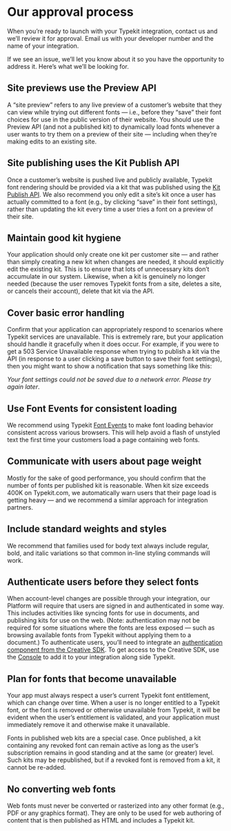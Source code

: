 # Our approval process

When you’re ready to launch with your Typekit integration, contact us and we’ll review it for approval. Email us with your developer number and the name of your integration.

If we see an issue, we’ll let you know about it so you have the opportunity to address it. Here’s what we’ll be looking for.

## Site previews use the Preview API
A “site preview” refers to any live preview of a customer’s website that they can view while trying out different fonts — i.e., before they “save” their font choices for use in the public version of their website. You should use the Preview API (and not a published kit) to dynamically load fonts whenever a user wants to try them on a preview of their site — including when they’re making edits to an existing site.

## Site publishing uses the Kit Publish API
Once a customer’s website is pushed live and publicly available, Typekit font rendering should be provided via a kit that was published using the [Kit Publish API](https://docs.typekit.io/#!/%2Fkits/post_kits_kit_id_publish). We also recommend you only edit a site’s kit once a user has actually committed to a font (e.g., by clicking “save” in their font settings), rather than updating the kit every time a user tries a font on a preview of their site.

## Maintain good kit hygiene
Your application should only create one kit per customer site — and rather than simply creating a new kit when changes are needed, it should explicitly edit the existing kit. This is to ensure that lots of unnecessary kits don’t accumulate in our system. Likewise, when a kit is genuinely no longer needed (because the user removes Typekit fonts from a site, deletes a site, or cancels their account), delete that kit via the API.

## Cover basic error handling
Confirm that your application can appropriately respond to scenarios where Typekit services are unavailable. This is extremely rare, but your application should handle it gracefully when it does occur. For example, if you were to get a 503 Service Unavailable response when trying to publish a kit via the API (in response to a user clicking a save button to save their font settings), then you might want to show a notification that says something like this:

*Your font settings could not be saved due to a network error. Please try again later*.

## Use Font Events for consistent loading
We recommend using Typekit [Font Events](https://helpx.adobe.com/typekit/using/font-events.html) to make font loading behavior consistent across various browsers. This will help avoid a flash of unstyled text the first time your customers load a page containing web fonts.

## Communicate with users about page weight
Mostly for the sake of good performance, you should confirm that the number of fonts per published kit is reasonable. When kit size exceeds 400K on Typekit.com, we automatically warn users that their page load is getting heavy — and we recommend a similar approach for integration partners.

## Include standard weights and styles
We recommend that families used for body text always include regular, bold, and italic variations so that common in-line styling commands will work.

## Authenticate users before they select fonts
When account-level changes are possible through your integration, our Platform will require that users are signed in and authenticated in some way. This includes activities like syncing fonts for use in documents, and publishing kits for use on the web. (Note: authentication may not be required for some situations where the fonts are less exposed — such as browsing available fonts from Typekit without applying them to a document.) To authenticate users, you’ll need to integrate an [authentication component from the Creative SDK](https://creativesdk.adobe.com/docs.html). To get access to the Creative SDK, use the [Console](http://adobe.io/console) to add it to your integration along side Typekit.

## Plan for fonts that become unavailable
Your app must always respect a user’s current Typekit font entitlement, which can change over time. When a user is no longer entitled to a Typekit font, or the font is removed or otherwise unavailable from Typekit, it will be evident when the user’s entitlement is validated, and your application must immediately remove it and otherwise make it unavailable.

Fonts in published web kits are a special case. Once published, a kit containing any revoked font can remain active as long as the user’s subscription remains in good standing and at the same (or greater) level. Such kits may be republished, but if a revoked font is removed from a kit, it cannot be re-added.

## No converting web fonts
Web fonts must never be converted or rasterized into any other format (e.g., PDF or any graphics format). They are only to be used for web authoring of content that is then published as HTML and includes a Typekit kit.
